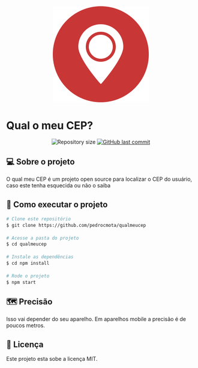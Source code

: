 <h2 align="center">
    <img src="./public/icone.svg" />
</h2>
<h1>
  Qual o meu CEP?
</h1>

<p align="center">
   <img alt="Repository size" src="https://img.shields.io/github/repo-size/pedrocmota/qualmeucep">
<a href="https://github.com/pedrocmota/qualmeucep/commits/master">
    <img alt="GitHub last commit" src="https://img.shields.io/github/last-commit/pedrocmota/qualmeucep">
</a>
</p>


## 💻 Sobre o projeto

O qual meu CEP é um projeto open source para localizar o CEP do usuário, caso este tenha esquecida ou não o saiba

## 🚀 Como executar o projeto

```bash
# Clone este repositório
$ git clone https://github.com/pedrocmota/qualmeucep

# Acesse a pasta do projeto
$ cd qualmeucep

# Instale as dependências
$ cd npm install

# Rode o projeto
$ npm start
```

## 🗺️ Precisão

Isso vai depender do seu aparelho. Em aparelhos mobile a precisão é de poucos metros.
## 📝 Licença

Este projeto esta sobe a licença MIT.

